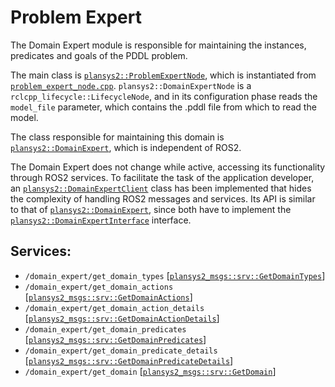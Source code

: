 # Problem Expert

The Domain Expert module is responsible for maintaining the instances, predicates and goals of the PDDL problem. 

The main class is [`plansys2::ProblemExpertNode`](include/include/plansys2_bt_actions/ProblemExpertNode.hpp), which is instantiated from [`problem_expert_node.cpp`](src/domain_expert_node.cpp). `plansys2::DomainExpertNode` is a `rclcpp_lifecycle::LifecycleNode`, and in its configuration phase reads the `model_file` parameter, which contains the .pddl file from which to read the model.

The class responsible for maintaining this domain is [`plansys2::DomainExpert`](include/include/plansys2_domain_expert/DomainExpert.hpp), which is independent of ROS2.

The Domain Expert does not change while active, accessing its functionality through ROS2 services. To facilitate the task of the application developer, an [`plansys2::DomainExpertClient`](include/include/plansys2_domain_expert/DomainExpertClient.hpp) class has been implemented that hides the complexity of handling ROS2 messages and services. Its API is similar to that of [`plansys2::DomainExpert`](include/include/plansys2_domain_expert/DomainExpert.hpp), since both have to implement the [`plansys2::DomainExpertInterface`](include/include/plansys2_domain_expert/DomainExpertInterface.hpp) interface.

## Services:

- `/domain_expert/get_domain_types` [[`plansys2_msgs::srv::GetDomainTypes`](../plansys2_msgs/srv/GetDomainTypes.srv)]
- `/domain_expert/get_domain_actions` [[`plansys2_msgs::srv::GetDomainActions`](../plansys2_msgs/srv/GetDomainActions.srv)]
- `/domain_expert/get_domain_action_details` [[`plansys2_msgs::srv::GetDomainActionDetails`](../plansys2_msgs/srv/GetDomainActionDetails.srv)]
- `/domain_expert/get_domain_predicates` [[`plansys2_msgs::srv::GetDomainPredicates`](../plansys2_msgs/srv/GetDomainPredicates.srv)]
- `/domain_expert/get_domain_predicate_details` [[`plansys2_msgs::srv::GetDomainPredicateDetails`](../plansys2_msgs/srv/GetDomainPredicateDetails.srv)]
- `/domain_expert/get_domain` [[`plansys2_msgs::srv::GetDomain`](../plansys2_msgs/srv/GetDomain.srv)]

